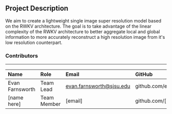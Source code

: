 ## Project Description

We aim to create a lightweight single image super resolution model based on the RWKV architecture. The goal is to take advantage of the linear complexity of the RWKV architecture to better aggregate local and global information to more accurately reconstruct a high resolution image from it's low resolution counterpart.

### Contributors
***

| Name          | Role               | Email                  | GitHub                  |
|:--------------|:-------------------|:-----------------------|:------------------------|
| Evan Farnsworth | Team Lead    | evan.farnsworth@sjsu.edu      | github.com/efar301 |
| [name here]    | Team Member       | [email]             | github.com/[user]     |
